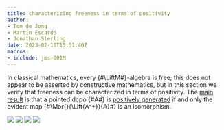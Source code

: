 ```yaml
---
title: characterizing freeness in terms of positivity
author:
- Tom de Jong
- Martín Escardó
- Jonathan Sterling
date: 2023-02-16T15:51:46Z
macros:
- include: jms-001M
---
```


In classical mathematics, every {#\LiftM#}-algebra is free; this does not appear to be asserted by constructive mathematics, but in this section we verify that freeness can be characterized in terms of positivity. The [main result](jms-002B) is that a pointed dcpo {#A#} is [positively generated](jms-0023) if and only the evident map {#\Mor{}{\Lift{A^+}}{A}#} is an isomorphism.

![](jms-0021)
![](jms-0020)
![](jms-002A)
![](jms-002B)
